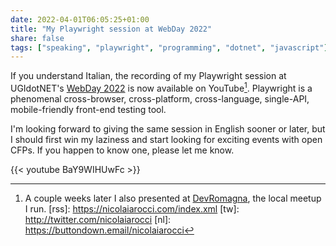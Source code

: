 ```yaml
---
date: 2022-04-01T06:05:25+01:00
title: "My Playwright session at WebDay 2022"
share: false
tags: ["speaking", "playwright", "programming", "dotnet", "javascript"]
---
```

If you understand Italian, the recording of my Playwright session at
UGIdotNET's [WebDay 2022][1] is now available on YouTube[^2]. Playwright is
a phenomenal cross-browser, cross-platform, cross-language, single-API,
mobile-friendly front-end testing tool. 

I'm looking forward to giving the same session in English sooner or later, but
I should first win my laziness and start looking for exciting events with open
CFPs. If you happen to know one, please let me know.

{{< youtube BaY9WIHUwFc >}}





 [1]: https://www.ugidotnet.org/e/2840/Web-Day-2022
 [^2]: A couple weeks later I also presented at [DevRomagna](https://www.meetup.com/it-IT/DevRomagna/events/284626987/), the local meetup I run.
 [rss]: https://nicolaiarocci.com/index.xml
 [tw]: http://twitter.com/nicolaiarocci
 [nl]: https://buttondown.email/nicolaiarocci
